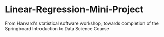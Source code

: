 # Linear-Regression-Mini-Project
From Harvard's statistical software workshop, towards completion of the Springboard Introduction to Data Science Course
